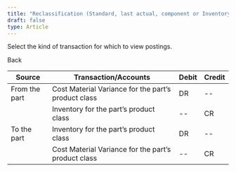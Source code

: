 ```yaml
---
title: "Reclassification (Standard, last actual, component or Inventory transactions)"
draft: false
type: Article
---
```


Select the kind of transaction for which to view postings. 

Back

| Source        | Transaction/Accounts                                | Debit | Credit |
|---------------|-----------------------------------------------------|-------|--------|
| From the part | Cost Material Variance for the part’s product class | DR    | --     |
|               | Inventory for the part’s product class              | --    | CR     |
| To the part   | Inventory for the part’s product class              | DR    | --     |
|               | Cost Material Variance for the part’s product class | --    | CR     |